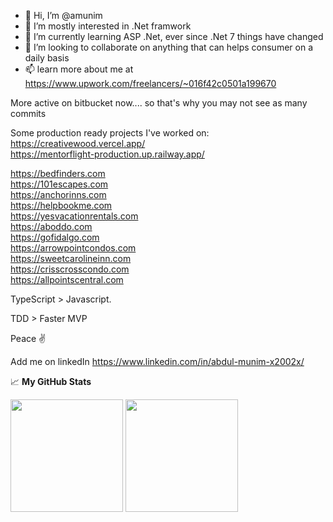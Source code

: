 - 👋 Hi, I’m @amunim
- 👀 I’m mostly interested in .Net framwork
- 🌱 I’m currently learning ASP .Net, ever since .Net 7 things have changed
- 💞️ I’m looking to collaborate on anything that can helps consumer on a daily basis
- 📫 learn more about me at https://www.upwork.com/freelancers/~016f42c0501a199670    

More active on bitbucket now.... so that's why you may not see as many commits

Some production ready projects I've worked on:  
https://creativewood.vercel.app/    
https://mentorflight-production.up.railway.app/    


https://bedfinders.com    
https://101escapes.com    
https://anchorinns.com   
https://helpbookme.com   
https://yesvacationrentals.com   
https://aboddo.com    
https://gofidalgo.com    
https://arrowpointcondos.com   
https://sweetcarolineinn.com    
https://crisscrosscondo.com     
https://allpointscentral.com    

TypeScript > Javascript.

TDD > Faster MVP

Peace ✌️

Add me on linkedIn https://www.linkedin.com/in/abdul-munim-x2002x/

📈 **My GitHub Stats**

<p>
  <img height="180em" src="https://github-readme-stats.vercel.app/api?username=amunim&show_icons=true&hide_border=true&theme=cobalt&count_private=true&include_all_commits=false" />
  <img height="180em" src="https://github-readme-stats.vercel.app/api/top-langs/?username=amunim&show_icons=true&hide_border=true&theme=cobalt&hide=hlsl,shaderlab&exclude_repo=OCRAIProject&layout=compact&langs_count=8"/>
</p>

<!---
amunim/amunim is a ✨ special ✨ repository because its `README.md` (this file) appears on your GitHub profile.
You can click the Preview link to take a look at your changes.
--->
